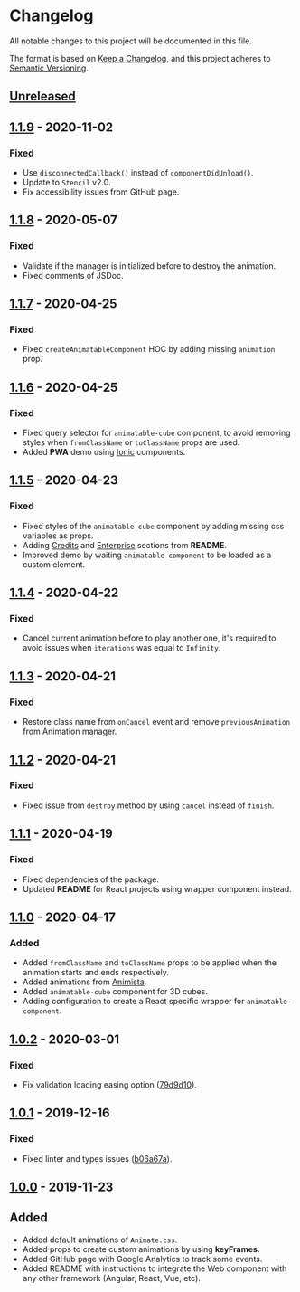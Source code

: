 # Changelog
All notable changes to this project will be documented in this file.

The format is based on [Keep a Changelog](https://keepachangelog.com/en/1.0.0/),
and this project adheres to [Semantic Versioning](https://semver.org/spec/v2.0.0.html).

## [Unreleased]

## [1.1.9] - 2020-11-02
### Fixed
- Use `disconnectedCallback()` instead of `componentDidUnload()`.
- Update to `Stencil` v2.0.
- Fix accessibility issues from GitHub page.

## [1.1.8] - 2020-05-07
### Fixed
- Validate if the manager is initialized before to destroy the animation.
- Fixed comments of JSDoc.

## [1.1.7] - 2020-04-25
### Fixed
- Fixed `createAnimatableComponent` HOC by adding missing `animation` prop.

## [1.1.6] - 2020-04-25
### Fixed
- Fixed query selector for `animatable-cube` component, to avoid removing styles when `fromClassName` or `toClassName` props are used.
- Added **PWA** demo using [Ionic](https://www.npmjs.com/package/@ionic/core) components.

## [1.1.5] - 2020-04-23
### Fixed
- Fixed styles of the `animatable-cube` component by adding missing css variables as props.
- Adding [Credits](https://github.com/proyecto26/animatable-component#credits-) and [Enterprise](https://github.com/proyecto26/animatable-component#enterprise-) sections from **README**.
- Improved demo by waiting `animatable-component` to be loaded as a custom element.

## [1.1.4] - 2020-04-22
### Fixed
- Cancel current animation before to play another one, it's required to avoid issues when `iterations` was equal to `Infinity`.

## [1.1.3] - 2020-04-21
### Fixed
- Restore class name from `onCancel` event and remove `previousAnimation` from Animation manager.

## [1.1.2] - 2020-04-21
### Fixed
- Fixed issue from `destroy` method by using `cancel` instead of `finish`.

## [1.1.1] - 2020-04-19
### Fixed
- Fixed dependencies of the package.
- Updated **README** for React projects using wrapper component instead.

## [1.1.0] - 2020-04-17
### Added
- Added `fromClassName` and `toClassName` props to be applied when the animation starts and ends respectively.
- Added animations from [Animista](https://animista.net/).
- Added `animatable-cube` component for 3D cubes.
- Adding configuration to create a React specific wrapper for `animatable-component`.

## [1.0.2] - 2020-03-01
### Fixed
- Fix validation loading easing option ([79d9d10](https://github.com/proyecto26/animatable-component/commit/79d9d10bbfa4ccdae37f9e866043be6b9c3adb1d)).

## [1.0.1] - 2019-12-16
### Fixed
- Fixed linter and types issues ([b06a67a](https://github.com/proyecto26/animatable-component/commit/b06a67a43b03117aea9ba7946d603545b50eed65)).

## [1.0.0] - 2019-11-23
## Added
- Added default animations of `Animate.css`.
- Added props to create custom animations by using **keyFrames**.
- Added GitHub page with Google Analytics to track some events.
- Added README with instructions to integrate the Web component with any other framework (Angular, React, Vue, etc).

[Unreleased]: https://github.com/proyecto26/animatable-component/compare/v1.1.9...HEAD
[1.1.9]: https://github.com/proyecto26/animatable-component/compare/v1.1.8...v1.1.9
[1.1.8]: https://github.com/proyecto26/animatable-component/compare/v1.1.7...v1.1.8
[1.1.7]: https://github.com/proyecto26/animatable-component/compare/v1.1.6...v1.1.7
[1.1.6]: https://github.com/proyecto26/animatable-component/compare/v1.1.5...v1.1.6
[1.1.5]: https://github.com/proyecto26/animatable-component/compare/v1.1.4...v1.1.5
[1.1.4]: https://github.com/proyecto26/animatable-component/compare/v1.1.3...v1.1.4
[1.1.3]: https://github.com/proyecto26/animatable-component/compare/v1.1.2...v1.1.3
[1.1.2]: https://github.com/proyecto26/animatable-component/compare/v1.1.1...v1.1.2
[1.1.1]: https://github.com/proyecto26/animatable-component/compare/v1.1.0...v1.1.1
[1.1.0]: https://github.com/proyecto26/animatable-component/compare/v1.0.2...v1.1.0
[1.0.2]: https://github.com/proyecto26/animatable-component/compare/v1.0.1...v1.0.2
[1.0.1]: https://github.com/proyecto26/animatable-component/compare/v1.0.0...v1.0.1
[1.0.0]: https://github.com/proyecto26/animatable-component/releases/tag/v1.0.0
